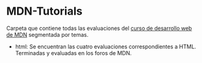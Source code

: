 # MDN-Tutorials

Carpeta que contiene todas las evaluaciones del [curso de desarrollo web de MDN](https://developer.mozilla.org/en-US/docs/Learn) segmentada por temas.

- html: Se encuentran las cuatro evaluaciones correspondientes a HTML. Terminadas y evaluadas en los foros de MDN.
